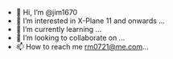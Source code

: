 - 👋 Hi, I’m @jim1670
- 👀 I’m interested in X-Plane 11 and onwards ...
- 🌱 I’m currently learning ...
- 💞️ I’m looking to collaborate on ...
- 📫 How to reach me rm0721@me.com...

<!---
jim1670/jim1670 is a ✨ special ✨ repository because its `README.md` (this file) appears on your GitHub profile.
You can click the Preview link to take a look at your changes.
--->
